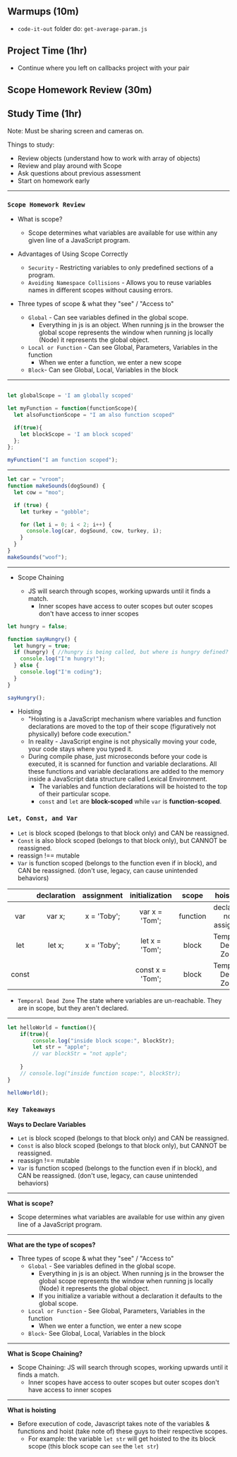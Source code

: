 ## Warmups (10m)
- `code-it-out` folder do: `get-average-param.js`
  
## Project Time (1hr)
- Continue where you left on callbacks project with your pair

## Scope Homework Review (30m)

## Study Time (1hr) 
Note: Must be sharing screen and cameras on.

Things to study:
- Review objects (understand how to work with array of objects)
- Review and play around with Scope
- Ask questions about previous assessment
- Start on homework early
---

### `Scope Homework Review`
- What is scope?

  - Scope determines what variables are available for use within any given line
    of a JavaScript program.

- Advantages of Using Scope Correctly

  - `Security` - Restricting variables to only predefined sections of a program.
  - `Avoiding Namespace Collisions` - Allows you to reuse variables
    names in different scopes without causing errors.

- Three types of scope & what they "see" / "Access to"

  - `Global` - Can see variables defined in the global scope.
    - Everything in js is an object. When running js in the browser the global
      scope represents the window when running js locally (Node) it represents the
      global object.
  - `Local or Function` - Can see Global, Parameters, Variables in the function
    - When we enter a function, we enter a new scope
  - `Block`- Can see Global, Local, Variables in the block

---

```js

let globalScope = 'I am globally scoped'

let myFunction = function(functionScope){
  let alsoFunctionScope = "I am also function scoped"

  if(true){
    let blockScope = 'I am block scoped'
  };
};

myFunction("I am function scoped");

```

---

```js
let car = "vroom";
function makeSounds(dogSound) {
  let cow = "moo";

  if (true) {
    let turkey = "gobble";

    for (let i = 0; i < 2; i++) {
      console.log(car, dogSound, cow, turkey, i);
    }
  }
}
makeSounds("woof");
```

---

- Scope Chaining

  - JS will search through scopes, working upwards until it finds a match.
    - Inner scopes have access to outer scopes but outer scopes don't have
      access to inner scopes

```js
let hungry = false;

function sayHungry() {
  let hungry = true;
  if (hungry) { //hungry is being called, but where is hungry defined?
    console.log("I'm hungry!");
  } else {
    console.log("I'm coding");
  }
}

sayHungry();
```

- Hoisting
  - "Hoisting is a JavaScript mechanism where variables and function declarations are moved to the top of their scope (figuratively not physically) before code execution."
  - In reality - JavaScript engine is not physically moving your code, your code stays where you typed it.
  - During compile phase, just microseconds before your code is executed, it is scanned for function and variable declarations. All these functions and variable declarations are added to the memory inside a JavaScript data structure called Lexical Environment.
    - The variables and function declarations will be hoisted to the top of their particular scope.
    - `const` and `let` are **block-scoped** while `var` is **function-scoped**.

### `Let, Const, and Var`

- `Let` is block scoped (belongs to that block only) and CAN be reassigned.
- `Const` is also block scoped (belongs to that block only), but CANNOT be reassigned.
- reassign !== mutable
- `Var` is function scoped (belongs to the function even if in block), and CAN be reassigned. (don't use, legacy, can cause unintended behaviors)


|       | declaration | assignment  |  initialization  |  scope   |        hoisting        |
| :---: | :---------: | :---------: | :--------------: | :------: | :--------------------: |
|  var  |   var x;    | x = 'Toby'; |  var x = 'Tom';  | function | declared; not assigned |
|  let  |   let x;    | x = 'Toby'; |  let x = 'Tom';  |  block   |   Temporal Dead Zone   |
| const |             |             | const x = 'Tom'; |  block   |   Temporal Dead Zone   |
- `Temporal Dead Zone` The state where variables are un-reachable. They are in scope, but they aren't declared.
---

```js
let helloWorld = function(){
    if(true){
        console.log("inside block scope:", blockStr);
        let str = "apple";
        // var blockStr = "not apple";
        
    }
    // console.log("inside function scope:", blockStr);
}

helloWorld();
```

### `Key Takeaways`

**Ways to Declare Variables**
- `Let` is block scoped (belongs to that block only) and CAN be reassigned.
- `Const` is also block scoped (belongs to that block only), but CANNOT be reassigned.
- reassign !== mutable
- `Var` is function scoped (belongs to the function even if in block), and CAN be reassigned. (don't use, legacy, can cause unintended behaviors)
---
**What is scope?**
- Scope determines what variables are available for use within any given line of a JavaScript program.
---
**What are the type of scopes?**
- Three types of scope & what they "see" / "Access to"
  - `Global` - See variables defined in the global scope.
    - Everything in js is an object. When running js in the browser the global
      scope represents the window when running js locally (Node) it represents the
      global object.
    - If you initialize a variable without a declaration it defaults to the
      global scope.
  - `Local or Function` - See Global, Parameters, Variables in the function
    - When we enter a function, we enter a new scope
  - `Block`- See Global, Local, Variables in the block

---
**What is Scope Chaining?**
- Scope Chaining: JS will search through scopes, working upwards until it finds a match.
  - Inner scopes have access to outer scopes but outer scopes don't have
    access to inner scopes
---

**What is hoisting**
- Before execution of code, Javascript takes note of the variables & functions and hoist (take note of) these guys to their respective scopes.
  - For example: the variable `let str` will get hoisted to the its block scope (this block scope can `see` the `let str`)